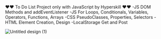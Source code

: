 ❤️❤️ To Do List Project only with JavaScript by Hyperskill ❤️❤️
-JS DOM Methods and addEventListener
-JS For Loops, Conditionals, Variables, Operators, Functions, Arrays
-CSS PseudoClasses, Properties, Selectors
-HTML Element Creation, Design
-LocalStorage Get and Post

![Untitled design (1)](https://github.com/iulianapintilie2022/to-do-listJS/assets/112865318/831643b2-8f28-4425-bbff-3f2e29f757b3)
